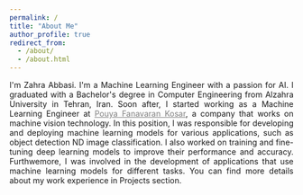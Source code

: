 ```yaml
---
permalink: /
title: "About Me"
author_profile: true
redirect_from: 
  - /about/
  - /about.html
---
```


<style>
  * {
    text-align: justify;
  }
  a {
    color: #808080;
    text-decoration: underline;
  }
</style>



I'm Zahra Abbasi. I'm a Machine Learning Engineer with a passion for AI. I graduated with a Bachelor's degree in Computer Engineering from Alzahra University in Tehran, Iran. 
Soon after, I started working as a Machine Learning Engineer at [Pouya Fanavaran Kosar](http://en.pfkvision.com), a company that works on machine vision technology.
In this position, I was responsible for developing and deploying machine learning models for various applications, such as object detection ND image classification. I also worked on training and fine-tuning deep learning models to improve their performance and accuracy. Furthwemore, I was involved in the development of applications that use machine learning models for different tasks. You can find more details about my work experience in Projects section.

